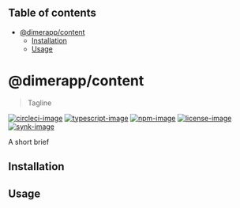 <!-- START doctoc generated TOC please keep comment here to allow auto update -->
<!-- DON'T EDIT THIS SECTION, INSTEAD RE-RUN doctoc TO UPDATE -->
## Table of contents

- [@dimerapp/content](#dimerappcontent)
  - [Installation](#installation)
  - [Usage](#usage)

<!-- END doctoc generated TOC please keep comment here to allow auto update -->

# @dimerapp/content
> Tagline

[![circleci-image]][circleci-url] [![typescript-image]][typescript-url] [![npm-image]][npm-url] [![license-image]][license-url] [![synk-image]][synk-url]

A short brief

## Installation

## Usage

[circleci-image]: https://img.shields.io/circleci/project/github/null/null/master.svg?style=for-the-badge&logo=circleci
[circleci-url]: https://circleci.com/gh/null/null "circleci"

[typescript-image]: https://img.shields.io/badge/Typescript-294E80.svg?style=for-the-badge&logo=typescript
[typescript-url]:  "typescript"

[npm-image]: https://img.shields.io/npm/v/@dimerapp/content.svg?style=for-the-badge&logo=npm
[npm-url]: https://npmjs.org/package/@dimerapp/content "npm"

[license-image]: https://img.shields.io/npm/l/@dimerapp/content?color=blueviolet&style=for-the-badge
[license-url]: LICENSE.md "license"

[synk-image]: https://img.shields.io/snyk/vulnerabilities/github/dimerapp/content?label=Synk%20Vulnerabilities&style=for-the-badge
[synk-url]: https://snyk.io/test/github/dimerapp/content?targetFile=package.json "synk"

